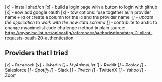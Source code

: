 [x] - Install shad/cn
[x] - build a login page with a button to login with github
[x] - now add google oauth
[x] - tow options: fuse together auth provider name + id or create a column for the id and the provider name.
[_] - update the application to work with the new data schema
[_] - contribute to arctic to change myanimelist code challenge method to plain
source: https://myanimelist.net/apiconfig/references/authorization#step-2-client-requests-oauth-20-authentication

## Providers that I tried

[x] - Facebook
[x] - linkedin
[_] - MyAnimeList
[_] - Reddit
[_] - Roblox
[_] - Salesforce
[_] - Spotify
[_] - Slack
[_] - Twitch
[_] - Twitter/X
[_] - Yahoo
[_] - Zoom